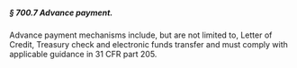 ##### § 700.7 Advance payment. #####

Advance payment mechanisms include, but are not limited to, Letter of Credit, Treasury check and electronic funds transfer and must comply with applicable guidance in 31 CFR part 205.